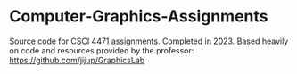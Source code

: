 # Computer-Graphics-Assignments
Source code for CSCI 4471 assignments. Completed in 2023.
Based heavily on code and resources provided by the professor: https://github.com/jijup/GraphicsLab
